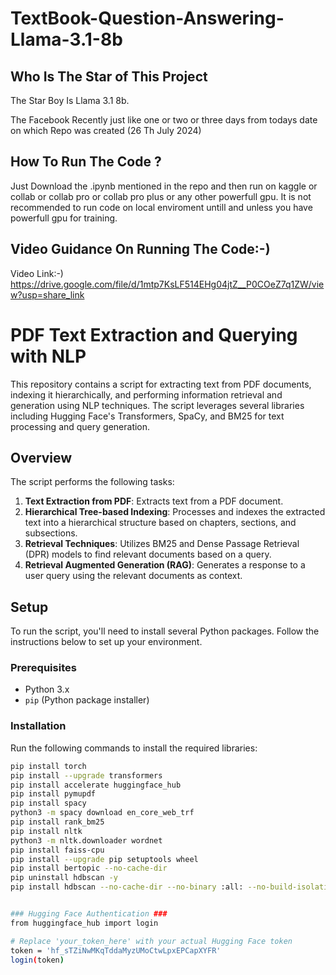 # TextBook-Question-Answering-Llama-3.1-8b

## Who Is The Star of This Project ##
The Star Boy Is Llama 3.1 8b.

The Facebook Recently just like one or two or three days from todays date on which Repo was created (26 Th July 2024)

## How To Run The Code ? ##
Just Download the .ipynb mentioned in the repo and then run on kaggle or collab or collab pro or collab pro plus or any other powerfull gpu.
It is not recommended to run code on local enviroment untill and unless you have powerfull gpu for training.

## Video Guidance On Running The Code:-) ##
Video Link:-) https://drive.google.com/file/d/1mtp7KsLF514EHg04jtZ__P0COeZ7q1ZW/view?usp=share_link

# PDF Text Extraction and Querying with NLP

This repository contains a script for extracting text from PDF documents, indexing it hierarchically, and performing information retrieval and generation using NLP techniques. The script leverages several libraries including Hugging Face's Transformers, SpaCy, and BM25 for text processing and query generation.

## Overview

The script performs the following tasks:

1. **Text Extraction from PDF**: Extracts text from a PDF document.
2. **Hierarchical Tree-based Indexing**: Processes and indexes the extracted text into a hierarchical structure based on chapters, sections, and subsections.
3. **Retrieval Techniques**: Utilizes BM25 and Dense Passage Retrieval (DPR) models to find relevant documents based on a query.
4. **Retrieval Augmented Generation (RAG)**: Generates a response to a user query using the relevant documents as context.

## Setup

To run the script, you'll need to install several Python packages. Follow the instructions below to set up your environment.

### Prerequisites

- Python 3.x
- `pip` (Python package installer)

### Installation

Run the following commands to install the required libraries:

```bash
pip install torch
pip install --upgrade transformers
pip install accelerate huggingface_hub
pip install pymupdf
pip install spacy
python3 -m spacy download en_core_web_trf
pip install rank_bm25
pip install nltk
python3 -m nltk.downloader wordnet
pip install faiss-cpu
pip install --upgrade pip setuptools wheel
pip install bertopic --no-cache-dir
pip uninstall hdbscan -y
pip install hdbscan --no-cache-dir --no-binary :all: --no-build-isolation


### Hugging Face Authentication ###
from huggingface_hub import login

# Replace 'your_token_here' with your actual Hugging Face token
token = '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'
login(token)

